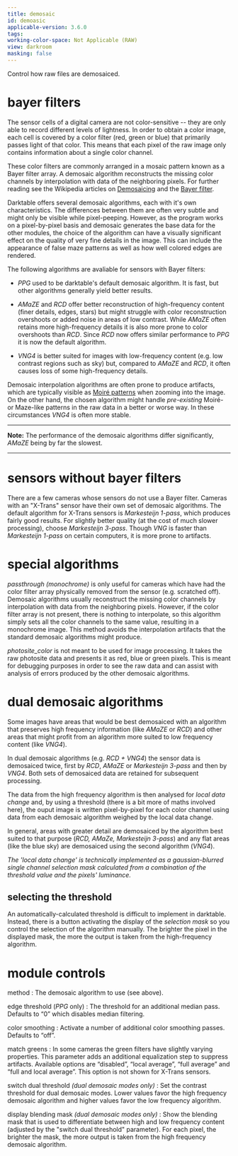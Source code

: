 ```yaml
---
title: demosaic
id: demoasic
applicable-version: 3.6.0
tags: 
working-color-space: Not Applicable (RAW) 
view: darkroom
masking: false
---
```


Control how raw files are demosaiced.

# bayer filters

The sensor cells of a digital camera are not color-sensitive -- they are only able to record different levels of lightness. In order to obtain a color image, each cell is covered by a color filter (red, green or blue) that primarily passes light of that color. This means that each pixel of the raw image only contains information about a single color channel. 

These color filters are commonly arranged in a mosaic pattern known as a Bayer filter array. A demosaic algorithm reconstructs the missing color channels by interpolation with data of the neighboring pixels. For further reading see the Wikipedia articles on [Demosaicing](https://en.wikipedia.org/wiki/Demosaicing) and the [Bayer filter](http://en.wikipedia.org/wiki/Bayer_filter).

Darktable offers several demosaic algorithms, each with it's own characteristics. The differences between them are often very subtle and might only be visible while pixel-peeping. However, as the program works on a pixel-by-pixel basis and demosaic generates the base data for the other modules, the choice of the algorithm can have a visually significant effect on the quality of very fine details in the image. This can include the appearance of false maze patterns as well as how well colored edges are rendered.

The following algorithms are avaliable for sensors with Bayer filters:

- _PPG_ used to be darktable's default demosaic algorithm. It is fast, but other algorithms generally yield better results.

- _AMaZE_ and _RCD_ offer better reconstruction of high-frequency content (finer details, edges, stars) but might struggle with color reconstruction overshoots or added noise in areas of low contrast. While _AMaZE_ often retains more high-frequency details it is also more prone to color overshoots than _RCD_. Since _RCD_ now offers similar performance to _PPG_ it is now the default algorithm.

- _VNG4_ is better suited for images with low-frequency content (e.g. low contrast regions such as sky) but, compared to _AMaZE_ and _RCD_, it often causes loss of some high-frequency details.

Demosaic interpolation algorithms are often prone to produce artifacts, which are typically visible as [Moiré patterns](https://en.wikipedia.org/wiki/Moire_pattern) when zooming into the image. On the other hand, the chosen algorithm might handle _pre-existing_ Moiré- or Maze-like patterns in the raw data in a better or worse way. In these circumstances _VNG4_ is often more stable.

---

**Note:** The performance of the demosaic algorithms differ significantly, _AMaZE_ being by far the slowest.
  
---

# sensors without bayer filters

There are a few cameras whose sensors do not use a Bayer filter. Cameras with an "X-Trans" sensor have their own set of demosaic algorithms. The default algorithm for X-Trans sensors is _Markesteijn 1-pass_, which produces fairly good results. For slightly better quality (at the cost of much slower processing), choose _Markesteijn 3-pass_. Though _VNG_ is faster than _Markesteijn 1-pass_ on certain computers, it is more prone to artifacts.

# special algorithms

_passthrough (monochrome)_ is only useful for cameras which have had the color filter array physically removed from the sensor (e.g. scratched off). Demosaic algorithms usually reconstruct the missing color channels by interpolation with data from the neighboring pixels. However, if the color filter array is not present, there is nothing to interpolate, so this algorithm simply sets all the color channels to the same value, resulting in a monochrome image. This method avoids the interpolation artifacts that the standard demosaic algorithms might produce.

_photosite_color_ is not meant to be used for image processing. It takes the raw photosite data and presents it as red, blue or green pixels. This is meant for debugging purposes in order to see the raw data and can assist with analysis of errors produced by the other demosaic algorithms.

# dual demosaic algorithms

Some images have areas that would be best demosaiced with an algorithm that preserves high frequency information (like _AMaZE_ or _RCD_) and other areas that might profit from an algorithm more suited to low frequency content (like _VNG4_).

In dual demosaic algorithms (e.g. _RCD + VNG4_) the sensor data is demosaiced twice, first by _RCD_, _AMaZE_ or _Markesteijn 3-pass_ and then by _VNG4_. Both sets of demosaiced data are retained for subsequent processing.

The data from the high frequency algorithm is then analysed for _local data change_ and, by using a threshold (there is a bit more of maths involved here), the ouput image is written pixel-by-pixel for each color channel using data from each demosaic algorithm weighed by the local data change. 

In general, areas with greater detail are demosaiced by the algorithm best suited to that purpose (_RCD, AMaZe, Markesteijn 3-pass_) and any flat areas (like the blue sky) are demosaiced using the second algorithm (_VNG4_). 

_The 'local data change' is technically implemented as a gaussian-blurred single channel selection mask calculated from a combination of the threshold value and the pixels' luminance._

## selecting the threshold

An automatically-calculated threshold is difficult to implement in darktable. Instead, there is a button activating the display of the _selection mask_ so you control the selection of the algorithm manually. The brighter the pixel in the displayed mask, the more the output is taken from the high-frequency algorithm.

# module controls

method
: The demosaic algorithm to use (see above).

edge threshold (_PPG_ only)
: The threshold for an additional median pass. Defaults to “0” which disables median filtering.

color smoothing
: Activate a number of additional color smoothing passes. Defaults to “off”.

match greens
: In some cameras the green filters have slightly varying properties. This parameter adds an additional equalization step to suppress artifacts. Available options are “disabled”, “local average”, “full average” and “full and local average”. This option is not shown for X-Trans sensors.

switch dual threshold _(dual demosaic modes only)_
: Set the contrast threshold for dual demosaic modes. Lower values favor the high frequency demosaic algorithm and higher values favor the low frequency algorithm.

display blending mask _(dual demosaic modes only)_
: Show the blending mask that is used to differentiate between high and low frequency content (adjusted by the "switch dual threshold" parameter). For each pixel, the brighter the mask, the more output is taken from the high frequency demosaic algorithm.
